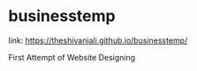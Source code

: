 # businesstemp

link: https://theshivanjali.github.io/businesstemp/

First Attempt of Website Designing

